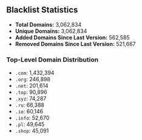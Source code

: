 ## Blacklist Statistics

- **Total Domains:** 3,062,834
- **Unique Domains:** 3,062,834
- **Added Domains Since Last Version:** 562,585
- **Removed Domains Since Last Version:** 521,667

### Top-Level Domain Distribution

-  `.com`: 1,432,394
-  `.org`: 246,898
-  `.net`: 201,614
-  `.top`: 90,896
-  `.xyz`: 74,287
-  `.ru`: 66,388
-  `.io`: 60,146
-  `.info`: 52,670
-  `.pl`: 49,645
-  `.shop`: 45,091
